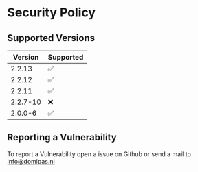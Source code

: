# Security Policy

## Supported Versions

| Version | Supported          |
| ------- | ------------------ |
| 2.2.13  | :white_check_mark: |
| 2.2.12  | :white_check_mark: |
| 2.2.11  | :white_check_mark: |
| 2.2.7-10| :x:                |
| 2.0.0-6 | :white_check_mark: |

## Reporting a Vulnerability

To report a Vulnerability open a issue on Github or send a mail to info@domipas.nl
